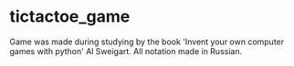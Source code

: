# tictactoe_game

Game was made during studying by the book 'Invent your own computer games with python' Al Sweigart. All notation made in Russian.

